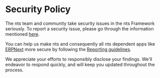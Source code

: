 # Security Policy

The nts team and community take security issues in the nts Framework seriously. To report a security issue, please go through the information mentioned [here](https://nts.io/security).

You can help us make nts and consequently all nts dependent apps like [ERPNext](https://erpnext.com) more secure by following the [Reporting guidelines](https://erpnext.com/security).

We appreciate your efforts to responsibly disclose your findings. We'll endeavor to respond quickly, and will keep you updated throughout the process.
